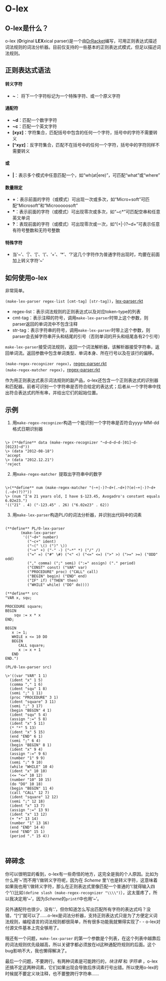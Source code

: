 # O-lex

  
## **O-lex是什么？**
o-lex (**O**riginal **LEX**xical parser)是一个由[DrRacket][0]编写，可用正则表达式描述词法规则的词法分析器。目前仅支持的一些基本的正则表达式模式，但足以描述词法规则。

[0]: http://racket-lang.org/ "DrRacket"
## **正则表达式语法**

#### **转义字符**
- **~**： 将下一个字符标记为一个特殊字符、或一个原义字符  

#### **通配符**
- **~d**：匹配一个数字字符
- **~c**：匹配一个英文字符
- **[xyz]**：字符集合，匹配括号中包含的任何一个字符，括号中的字符不需要转义
- **[^xyz]**：反字符集合，匹配不在括号中的任何一个字符，括号中的字符同样不需要转义

#### **或**
- **|**：表示多个模式中任意匹配一个，如“wh(at|ere)”，可匹配“what”或“where”

#### **数量限定**
- **+**：表示前面的字符（或模式）可出现一次或多次，如“Micro+soft”可匹配“Microsoft”和“Microoooosoft”
- __\*__：表示前面的字符（或模式）可出现零次或多次，如“~c*”可匹配空串和任意英文单词
- **?**：表现前面的字符（或模式）可出现零次或一次，如“(+|-)?~d+”可表示任意有符号整数和无符号整数

#### **特殊字符**
- 当‘~’、‘|’、‘[’、‘(’、‘+’、‘*’、‘?’这几个字符作为普通字符出现时，均要在前面加上转义字符‘~’


## **如何使用o-lex**
非常简单。  

`(make-lex-parser regex-list [cmt-tag] [str-tag])`，[lex-parser.rkt][lex]

- regex-list：表示词法规则的正则表达式以及对应token-type的列表
- cmt-tag：表示注释的符号，调用`make-lex-parser`时带上这个参数，则parser返回的单词流中不包含注释
- str-tag：表示字符串的符号，调用`make-lex-parser`时带上这个参数，则parser会去掉字符串开头和结尾的引号（否则单词的开头和结尾各有2个引号）

`make-lex-parser`接受词法规则，返回一个词法解析器，该解析器接受字符串，返回单词流。返回参数中包含单词类型、单词本身、所在行号以及在该行的偏移。

`(make-regex-recognizer regex)`，[regex-parser.rkt][regex]  
`(make-regex-matcher regex)`，[regex-parser.rkt][regex]

作为用正则表达式表示词法规则的副产品，o-lex还包含一个正则表达式的识别器和匹配器。前者可识别一个字符串是否符合给定的表达式；后者从一个字符串中找出符合表达式的所有串，并给出它们的起始位置。

[lex]: https://github.com/silverbullettt/o-lex/blob/master/lex-parser.rkt "lex-parser.rkt"
[regex]: https://github.com/silverbullettt/o-lex/blob/master/regex-parser.rkt "regex-parser.rkt"


## **示例**
1. 用`make-regex-recognizer`构造一个能识别一个字符串是否符合yyyy-MM-dd格式日期识别器
<pre><code>
\> (**define** data (make-regex-recognizer "~d~d~d~d-[01]~d-[0123]~d"))
\> (data "2012-08-18")
'accept
\> (data "2012.12.21")
'reject
</pre></code>

2. 用`make-regex-matcher	`提取出字符串中的数字
<pre><code>
\>(**define** num (make-regex-matcher "(~+|-)?~d+(.~d+)?(e(~+|-)?~d+(.~d+)?)?"))
\> (num "I'm 21 years old, I have $-123.45, Avogadro's constant equals 6.02e23.")
'(("21" . 4) ("-123.45" . 26) ("6.02e23" . 62))
</pre></code>

3. 用`make-lex-parser`构造PL/0的词法分析器，并识别出代码中的词素
<pre><code>
(**define** PL/0-lex-parser
       (make-lex-parser 
        '(("~d+" number)
          ("~c+" ident)
          ("~(" \() (")" \))
          ("~+" +) ("-" -) ("~*" *) ("/" /)
          ("=" =) ("#" \#) ("<" <) ("<=" <=) (">" >) (">=" >=) ("ODD" odd)
          ("," comma) (";" semi) (":=" assign) ("." period)
          ("CONST" const) ("VAR" var)
          ("PROCEDURE" proc) ("CALL" call)
          ("BEGIN" begin) ("END" end)
          ("IF" if) ("THEN" then)
          ("WHILE" while) ("DO" do))))

(**define** src  
"VAR x, squ;
 
PROCEDURE square;  
BEGIN
	squ := x * x
END;
 
BEGIN
   x := 1;
   WHILE x <= 10 DO
   BEGIN
      CALL square;
      x := x + 1
   END
END.")

(PL/0-lex-parser src)  
  
\>'((var "VAR" 1 1)  
  (ident "x" 1 5)  
  (comma "," 1 6)
  (ident "squ" 1 8)  
  (semi ";" 1 11)  
  (proc "PROCEDURE" 3 1)  
  (ident "square" 3 11)  
  (semi ";" 3 17)  
  (begin "BEGIN" 4 1)  
  (ident "squ" 5 4)  
  (assign ":=" 5 8)  
  (ident "x" 5 11)  
  (* "*" 5 13)  
  (ident "x" 5 15)  
  (end "END" 6 1)  
  (semi ";" 6 4)  
  (begin "BEGIN" 8 1)  
  (ident "x" 9 4)  
  (assign ":=" 9 6)  
  (number "1" 9 9)  
  (semi ";" 9 10)  
  (while "WHILE" 10 4)  
  (ident "x" 10 10)  
  (<= "<=" 10 12)  
  (number "10" 10 15)  
  (do "DO" 10 18)  
  (begin "BEGIN" 11 4)  
  (call "CALL" 12 7)  
  (ident "square" 12 12)  
  (semi ";" 12 18)  
  (ident "x" 13 7)  
  (assign ":=" 13 9)  
  (ident "x" 13 12)  
  (+ "+" 13 14)  
  (number "1" 13 16)  
  (end "END" 14 4)  
  (end "END" 15 1)  
  (period "." 15 4))  


</pre></code>



## **碎碎念**
你可以很明显的看到，o-lex有一些奇怪的地方，这完全是我的个人原因。比如为什么用‘~’而不用‘\’做转义字符呢，因为在 *Scheme* 里‘\’也是转义字符，这意味着如果我也用‘\’做转义字符，那么在正则表达式里像匹配一个普通的‘\’就得输入四个‘\’(比如`(define slash (make-regex-recognizer "\\\\")`），这太蛋疼了，所以我决定用‘~’，因为*Scheme*的`printf`中也用‘~’。

另外通配符也很少，没有‘.’，但你知道怎么写出匹配所有字符的表达式吗？没错，“[^]”就可以了……o-lex是词法分析器，支持正则表达式只是为了方便定义词法规则，编程语言的词法规则都很简单，所有很多功能我就懒得实现了- - o-lex对付源文件基本上完全够用了。

哦还有一个问题，`make-lex-parser` 的第一个参数是个列表，在这个列表中越靠后的词法规则优先级越高，所以关键字都必须放在id这种通配符规则的后面。这个bug影响不大，我也懒得解决了。

最后一个问题，不要跨行。有两种词素是可能跨行的，_块注释_ 和 _字符串_ ，o-lex还搞不定这两种词素，它们如果出现会导致后序词素行号出错。所以使用o-lex的时候就不要定义块注释，也不要整跨行字符串……
